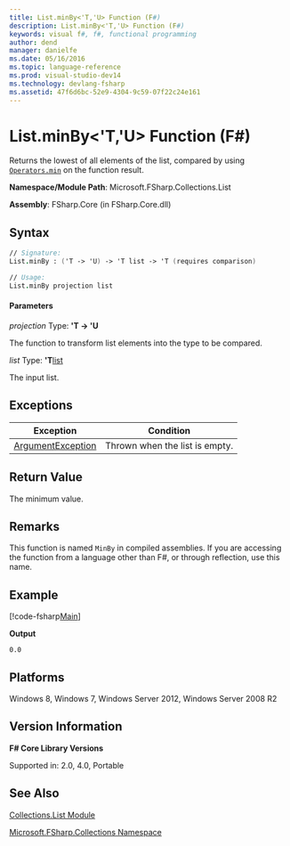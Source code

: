 ```yaml
---
title: List.minBy<'T,'U> Function (F#)
description: List.minBy<'T,'U> Function (F#)
keywords: visual f#, f#, functional programming
author: dend
manager: danielfe
ms.date: 05/16/2016
ms.topic: language-reference
ms.prod: visual-studio-dev14
ms.technology: devlang-fsharp
ms.assetid: 47f6d6bc-52e9-4304-9c59-07f22c24e161 
---
```


# List.minBy<'T,'U> Function (F#)

Returns the lowest of all elements of the list, compared by using [`Operators.min`](https://msdn.microsoft.com/library/adea4fd7-bfad-4834-989c-7878aca81fed) on the function result.

**Namespace/Module Path**: Microsoft.FSharp.Collections.List

**Assembly**: FSharp.Core (in FSharp.Core.dll)


## Syntax

```fsharp
// Signature:
List.minBy : ('T -> 'U) -> 'T list -> 'T (requires comparison)

// Usage:
List.minBy projection list
```

#### Parameters
*projection*
Type: **'T -&gt; 'U**


The function to transform list elements into the type to be compared.


*list*
Type: **'T**[list](https://msdn.microsoft.com/library/c627b668-477b-4409-91ed-06d7f1b3e4a7)


The input list.

## Exceptions

|Exception|Condition|
|----|----|
|[ArgumentException](https://msdn.microsoft.com/library/system.argumentexception.aspx)|Thrown when the list is empty.|

## Return Value

The minimum value.
## Remarks
This function is named `MinBy` in compiled assemblies. If you are accessing the function from a language other than F#, or through reflection, use this name.

## Example

[!code-fsharp[Main](~/samples/snippets/fsharp/lists/snippet58.fs)]

**Output**

```
0.0
```

## Platforms
Windows 8, Windows 7, Windows Server 2012, Windows Server 2008 R2


## Version Information
**F# Core Library Versions**

Supported in: 2.0, 4.0, Portable

## See Also
[Collections.List Module](Collections.List-Module-%5BFSharp%5D.md)

[Microsoft.FSharp.Collections Namespace](Microsoft.FSharp.Collections-Namespace.md)